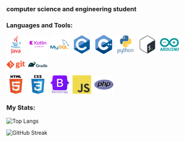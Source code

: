 ### computer science and engineering student

### Languages and Tools:

<div>
  <img src="https://github.com/devicons/devicon/blob/master/icons/java/java-original-wordmark.svg" title="java" alt="java" width="50"/>&nbsp;
  <img src="https://github.com/devicons/devicon/blob/master/icons/kotlin/kotlin-plain-wordmark.svg" title="kotlin" alt="kotlin" width="50"/>&nbsp;
  <img src="https://github.com/devicons/devicon/blob/master/icons/mysql/mysql-original-wordmark.svg" title="MySql" alt="MySql" width="50"/>&nbsp;
  <img src="https://github.com/devicons/devicon/blob/master/icons/c/c-original.svg" title="C" alt="C" width="50"/>&nbsp;
  <img src="https://github.com/devicons/devicon/blob/master/icons/cplusplus/cplusplus-original.svg" title="C++" alt="C++" width="50"/>&nbsp;
  <img src="https://github.com/devicons/devicon/blob/master/icons/python/python-original-wordmark.svg" title="python" alt="python" width="50"/>&nbsp;
  <img src="https://github.com/devicons/devicon/blob/master/icons/bash/bash-original.svg" title="Bash" alt="Bash" width="50"/>&nbsp;
  <img src="https://github.com/devicons/devicon/blob/master/icons/arduino/arduino-original-wordmark.svg" title="Arduino" alt="Arduino" width="50"/>&nbsp;
</div>
<div>
  <img src="https://github.com/devicons/devicon/blob/master/icons/git/git-plain-wordmark.svg" title="Git" alt="Git" width="50"/>&nbsp;
  <img src="https://github.com/devicons/devicon/blob/master/icons/gradle/gradle-original-wordmark.svg" title="Gradle" alt="Gradle" width="50"/>&nbsp;
</div>
<div>
  <img src="https://github.com/devicons/devicon/blob/master/icons/html5/html5-original-wordmark.svg" title="Html" alt="html" width="50"/>&nbsp;
  <img src="https://github.com/devicons/devicon/blob/master/icons/css3/css3-original-wordmark.svg" title="CSS" alt="CSS" width="50"/>&nbsp;
  <img src="https://github.com/devicons/devicon/blob/master/icons/bootstrap/bootstrap-original-wordmark.svg" title="Bootstrap" alt="Bootstrap" width="50"/>&nbsp;
  <img src="https://github.com/devicons/devicon/blob/master/icons/javascript/javascript-original.svg" title="javaScript" alt="javaScript" width="50"/>&nbsp;
  <img src="https://github.com/devicons/devicon/blob/master/icons/php/php-original.svg" title="php" alt="php" width="50"/>&nbsp;
</div>

### My Stats:

![Top Langs](https://github-readme-stats.vercel.app/api/top-langs/?username=AlessandroColi&layout=donut&theme=dark)

![GitHub Streak](https://streak-stats.demolab.com/?user=AlessandroColi&theme=dark)
